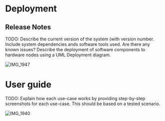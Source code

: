 # Deployment

## Release Notes
TODO: Describe the current version of the system (with version number. Include system dependencies ands software tools used.
Are there any known issues? 
Describe the deployment of software components to hardware nodes using a UML Deployment diagram.

![IMG_1947](https://github.com/a2-fasalahmed/Designated-car-parks-/assets/148769486/33ef1d55-29a5-4f2e-9ac7-cdd7e9c64827)





# User guide
TODO: Explain how each use-case works by providing step-by-step screenshots for each use-case. This should be based on a tested scenario.


![IMG_1940](https://github.com/a2-fasalahmed/Designated-car-parks-/assets/148769486/a734c6ab-faeb-4fe1-9188-f8e20831d76f)


